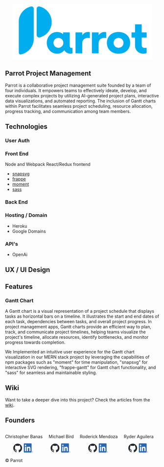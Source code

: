 <div style="display: flex; justify-content: center;">
  <a href="https://parrot.herokuapp.com/" style="text-align: center;">
    <img src="./frontend/src/assets/logo_text_version.png" alt="Parrot PM">
  </a>
</div>


## Parrot Project Management

Parrot is a collaborative project management suite founded by a team of four individuals. It empowers teams to effectively ideate, develop, and execute complex projects by utilizing AI-generated project plans, interactive data visualizations, and automated reporting. The inclusion of Gantt charts within Parrot facilitates seamless project scheduling, resource allocation, progress tracking, and communication among team members.






## Technologies

### User Auth

### Front End

Node and Webpack React/Redux frontend

* [snapsvg](http://snapsvg.io/)
* [frappe](https://frappe.io/)
* [moment](https://momentjs.com/)
* [sass](https://sass-lang.com/)

### Back End

### Hosting / Domain

* Heroku
* Google Domains

### API's
* OpenAi

## UX / UI Design

## Features

### Gantt Chart

A Gantt chart is a visual representation of a project schedule that displays tasks as horizontal bars on a timeline. It illustrates the start and end dates of each task, dependencies between tasks, and overall project progress. In project management apps, Gantt charts provide an efficient way to plan, track, and communicate project timelines, helping teams visualize the project's timeline, allocate resources, identify bottlenecks, and monitor progress towards completion.

We Implemented an intuitive user experience for the Gantt chart visualization in our MERN stack project by leveraging the capabilities of npm packages such as "moment" for time manipulation, "snapsvg" for interactive SVG rendering, "frappe-gantt" for Gantt chart functionality, and "sass" for seamless and maintainable styling.

## Wiki

Want to take a deeper dive into this project? Check the articles from the [wiki](https://github.com/Team-Parrot-Project/Parrot/wiki).

## Founders
<!-- HTML STARTS HERE -->
<div style="display: flex;">
  <!-- First team member -->
  <div style="display: flex; flex-direction: column; align-items: center; margin-right: 20px;">
    <p>Christopher Banas</p>
    <div style="display: flex; justify-content: center;">
      <a href="https://github.com/chrisbanas">
        <img src="./frontend/src/assets/github.png" alt="Github logo" style="width: 30px; height: 30px; margin-right: 5px;" />
      </a>
      <a href="https://www.linkedin.com/in/christopher-banas/">
        <img src="./frontend/src/assets/linkedin.png" alt="LinkedIn logo" style="width: 30px; height: 30px; margin-right: 5px;" />
      </a>
    </div>
  </div>

  <!-- Second team member -->
  <div style="display: flex; flex-direction: column; align-items: center; margin-right: 20px;">
    <p>Michael Bird</p>
    <div style="display: flex; justify-content: center;">
      <a href="https://github.com/apporator">
        <img src="./frontend/src/assets/github.png" alt="Github logo" style="width: 30px; height: 30px; margin-right: 5px;" />
      </a>
      <a href="https://www.linkedin.com/in/mibird/">
        <img src="./frontend/src/assets/linkedin.png" alt="LinkedIn logo" style="width: 30px; height: 30px; margin-right: 5px;" />
      </a>
    </div>
  </div>

  <!-- Third team member -->
  <div style="display: flex; flex-direction: column; align-items: center; margin-right: 20px;">
    <p>Roderick Mendoza</p>
    <div style="display: flex; justify-content: center;">
      <a href="https://github.com/rodmen07">
        <img src="./frontend/src/assets/github.png" alt="Github logo" style="width: 30px; height: 30px; margin-right: 5px;" />
      </a>
      <a href="https://www.linkedin.com/in/roderick-mendoza-9133b7b5/">
        <img src="./frontend/src/assets/linkedin.png" alt="LinkedIn logo" style="width: 30px; height: 30px; margin-right: 5px;" />
      </a>
    </div>
  </div>

  <!-- Fourth team member -->
  <div style="display: flex; flex-direction: column; align-items: center;">
    <p>Ryder Aguilera</p>
    <div style="display: flex; justify-content: center;">
      <a href="https://github.com/Ryderagui">
        <img src="./frontend/src/assets/github.png" alt="Github logo" style="width: 30px; height: 30px; margin-right: 5px;" />
      </a>
      <a href="https://www.linkedin.com/in/raguilera994/">
        <img src="./frontend/src/assets/linkedin.png" alt="LinkedIn logo" style="width: 30px; height: 30px; margin-right: 5px;" />
      </a>
    </div>
  </div>

</div>
<!-- HTML ENDS HERE -->

© Parrot
